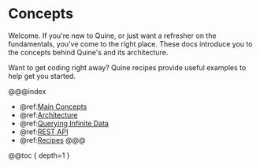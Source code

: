 # Concepts

Welcome. If you're new to Quine, or just want a refresher on the fundamentals, you've come to the right place. These docs introduce you to the concepts behind Quine's and its architecture. 

Want to get coding right away? Quine recipes provide useful examples to help get you started.

@@@index
* @ref:[Main Concepts](core-concepts.md)
* @ref:[Architecture](architecture.md)
* @ref:[Querying Infinite Data](querying-infinite-data.md)
* @ref:[REST API](rest-api.md)
* @ref:[Recipes](about-recipes.md)
@@@

@@toc { depth=1 }
